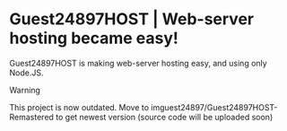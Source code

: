 # Guest24897HOST | Web-server hosting became easy!

Guest24897HOST is making web-server hosting easy, and using only Node.JS.
> [!WARNING]
> This project is now outdated. Move to imguest24897/Guest24897HOST-Remastered to get newest version (source code will be uploaded soon)
